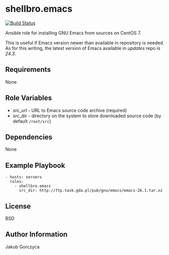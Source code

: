 shellbro.emacs
==============

[![Build Status](https://travis-ci.org/shellbro/ansible-role-emacs.svg?branch=master)](https://travis-ci.org/shellbro/ansible-role-emacs)

Ansible role for installing GNU Emacs from sources on CentOS 7.

This is useful if Emacs version newer than available in repository is needed. As
for this writing, the latest version of Emacs available in *updates* repo is
*24.3*.

Requirements
------------

None

Role Variables
--------------

* src_url - URL to Emacs source code archive (required)
* src_dir - directory on the system to store downloaded source code (by default
`/root/src`)

Dependencies
------------

None

Example Playbook
----------------

    - hosts: servers
      roles:
        - shellbro.emacs
          src_dir: http://ftp.task.gda.pl/pub/gnu/emacs/emacs-26.1.tar.xz

License
-------

BSD

Author Information
------------------

Jakub Gorczyca
